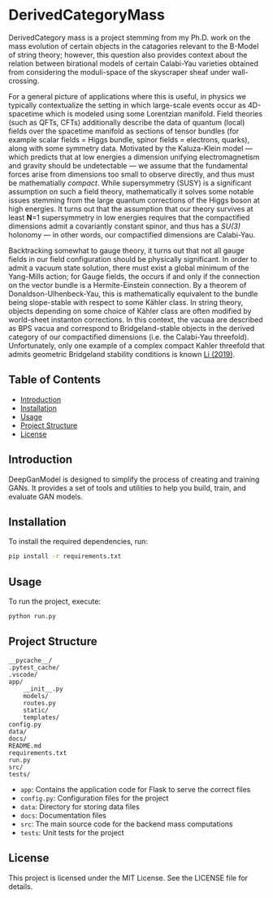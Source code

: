 # DerivedCategoryMass

DerivedCategory mass is a project stemming from my Ph.D. work on the mass evolution of certain objects in the catagories relevant to the B-Model of string theory; however, this question also provides context about the relation between birational models of certain Calabi-Yau varieties obtained from considering the moduli-space of the skyscraper sheaf under wall-crossing.

For a general picture of applications where this is useful, in physics we typically contextualize the setting in which large-scale events occur as 4D-spacetime which is modeled using some Lorentzian manifold. Field theories (such as QFTs, CFTs) additionally describe the data of quantum (local) fields over the spacetime manifold as sections of tensor bundles (for example scalar fields = Higgs bundle, spinor fields = electrons, quarks), along with some symmetry data. Motivated by the Kaluza-Klein model — which predicts that at low energies a dimension unifying electromagnetism and gravity should be undetectable — we assume that the fundamental forces arise from dimensions too small to observe directly, and thus must be mathematially _compact_.  While supersymmetry (SUSY) is a significant assumption on such a field theory, mathematically it solves some notable issues stemming from the large quantum corrections of the Higgs boson at high energies. It turns out that the assumption that our theory survives at least __N__=1 supersymmetry in low energies requires that the compactified dimensions admit a covariantly constant spinor, and thus has a _SU(3)_ holonomy — in other words, our compactified dimensions are Calabi-Yau.

Backtracking somewhat to gauge theory, it turns out that not all gauge fields in our field configuration should be physically significant. In order to admit a vacuum state solution, there must exist a global minimum of the Yang-Mills action; for Gauge fields, the occurs if and only if the connection on the vector bundle is a Hermite-Einstein connection. By a theorem of Donaldson-Ulhenbeck-Yau, this is mathematically equivalent to the bundle being slope-stable with respect to some Kähler class.  In string theory, objects depending on some choice of Kähler class are often modified by world-sheet instanton corrections. In this context, the vacuaa are described as BPS vacua and correspond to Bridgeland-stable objects in the derived category of our compactified dimensions (i.e. the Calabi-Yau threefold). Unfortunately, only one example of a complex compact Kahler threefold that admits geometric Bridgeland stability conditions is known [Li (2019)](https://link.springer.com/article/10.1007/s00222-019-00888-z).



## Table of Contents

- [Introduction](#introduction)
- [Installation](#installation)
- [Usage](#usage)
- [Project Structure](#project-structure)
- [License](#license)

## Introduction

DeepGanModel is designed to simplify the process of creating and training GANs. It provides a set of tools and utilities to help you build, train, and evaluate GAN models.

## Installation

To install the required dependencies, run:

```sh
pip install -r requirements.txt
```

## Usage

To run the project, execute:

```python
python run.py
```

## Project Structure 

```
__pycache__/
.pytest_cache/
.vscode/
app/
    __init__.py
    models/
    routes.py
    static/
    templates/
config.py
data/
docs/
README.md
requirements.txt
run.py
src/
tests/
```

- `app`: Contains the application code for Flask to serve the correct files
- `config.py`: Configuration files for the project
- `data`: Directory for storing data files
- `docs`: Documentation files
- `src`: The main source code for the backend mass computations
- `tests`: Unit tests for the project

## License 

This project is licensed under the MIT License. See the LICENSE file for details.